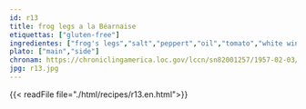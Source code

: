 ```yaml
---
id: r13
title: frog legs a la Béarnaise
etiquettas: ["gluten-free"]
ingredientes: ["frog's legs","salt","peppert","oil","tomato","white wine","lemon"]
plato: ["main","side"]
chronam: https://chroniclingamerica.loc.gov/lccn/sn82001257/1957-02-03/ed-1/seq-5/
jpg: r13.jpg
---
```


{{< readFile file="./html/recipes/r13.en.html">}}